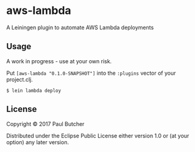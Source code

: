# aws-lambda

A Leiningen plugin to automate AWS Lambda deployments

## Usage

A work in progress - use at your own risk.

Put `[aws-lambda "0.1.0-SNAPSHOT"]` into the `:plugins` vector of your project.clj.

    $ lein lambda deploy

## License

Copyright © 2017 Paul Butcher

Distributed under the Eclipse Public License either version 1.0 or (at
your option) any later version.
